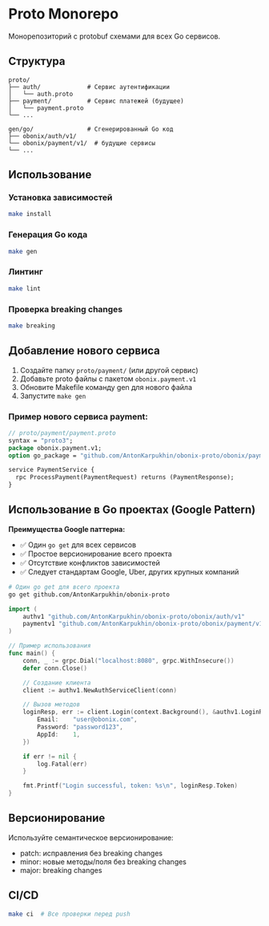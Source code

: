 # Proto Monorepo

Монорепозиторий с protobuf схемами для всех Go сервисов.

## Структура

```
proto/
├── auth/             # Сервис аутентификации
│   └── auth.proto
├── payment/          # Сервис платежей (будущее)
│   └── payment.proto
└── ...

gen/go/               # Сгенерированный Go код
├── obonix/auth/v1/
└── obonix/payment/v1/  # будущие сервисы
└── ...
```

## Использование

### Установка зависимостей

```bash
make install
```

### Генерация Go кода

```bash
make gen
```

### Линтинг

```bash
make lint
```

### Проверка breaking changes

```bash
make breaking
```

## Добавление нового сервиса

1. Создайте папку `proto/payment/` (или другой сервис)
2. Добавьте proto файлы с пакетом `obonix.payment.v1`
3. Обновите Makefile команду gen для нового файла
4. Запустите `make gen`

### Пример нового сервиса payment:

```protobuf
// proto/payment/payment.proto
syntax = "proto3";
package obonix.payment.v1;
option go_package = "github.com/AntonKarpukhin/obonix-proto/obonix/payment/v1;paymentv1";

service PaymentService {
  rpc ProcessPayment(PaymentRequest) returns (PaymentResponse);
}
```

## Использование в Go проектах (Google Pattern)

**Преимущества Google паттерна:**

- ✅ Один `go get` для всех сервисов
- ✅ Простое версионирование всего проекта
- ✅ Отсутствие конфликтов зависимостей
- ✅ Следует стандартам Google, Uber, других крупных компаний

```bash
# Один go get для всего проекта
go get github.com/AntonKarpukhin/obonix-proto
```

```go
import (
    authv1 "github.com/AntonKarpukhin/obonix-proto/obonix/auth/v1"
    paymentv1 "github.com/AntonKarpukhin/obonix-proto/obonix/payment/v1" // Будущие сервисы
)

// Пример использования
func main() {
    conn, _ := grpc.Dial("localhost:8080", grpc.WithInsecure())
    defer conn.Close()

    // Создание клиента
    client := authv1.NewAuthServiceClient(conn)

    // Вызов методов
    loginResp, err := client.Login(context.Background(), &authv1.LoginRequest{
        Email:    "user@obonix.com",
        Password: "password123",
        AppId:    1,
    })

    if err != nil {
        log.Fatal(err)
    }

    fmt.Printf("Login successful, token: %s\n", loginResp.Token)
}
```

## Версионирование

Используйте семантическое версионирование:

- patch: исправления без breaking changes
- minor: новые методы/поля без breaking changes
- major: breaking changes

## CI/CD

```bash
make ci  # Все проверки перед push
```
